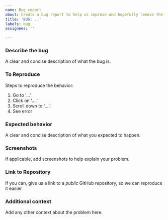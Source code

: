 ```yaml
---
name: Bug report
about: Create a bug report to help us improve and hopefully remove the bug
title: 'BUG: ..'
labels: bug
assignees: ''

---
```


### Describe the bug  
A clear and concise description of what the bug is.

### To Reproduce  
Steps to reproduce the behavior:
1. Go to '...'
2. Click on '....'
3. Scroll down to '....'
4. See error

### Expected behavior  
A clear and concise description of what you expected to happen.

### Screenshots  
If applicable, add screenshots to help explain your problem.

### Link to Repository  
If you can, give us a link to a _public_ GitHub repository, so we can reproduce it easier

### Additional context  
Add any other context about the problem here.
